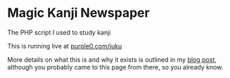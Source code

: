 # Magic Kanji Newspaper

The PHP script I used to study kanji

This is running live at [purple0.com/juku](http://purple0.com/juku)

More details on what this is and why it exists is outlined in my [blog post](https://blakeohare.tumblr.com/post/169213668426/how-i-learned-kanji-in-3-months), although you probably came to this page from there, so you already know.
